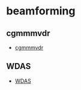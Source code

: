 # beamforming
<!-- toc -->
## cgmmmvdr
* [cgmmmvdr](cgmmmvdr/cgmmmvdr.md)
## WDAS
* [WDAS](WDAS/WDAS.md)